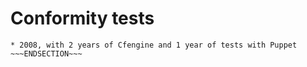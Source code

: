 # Conformity tests 


~~~SECTION:notes~~~
* 2008, with 2 years of Cfengine and 1 year of tests with Puppet
~~~ENDSECTION~~~
